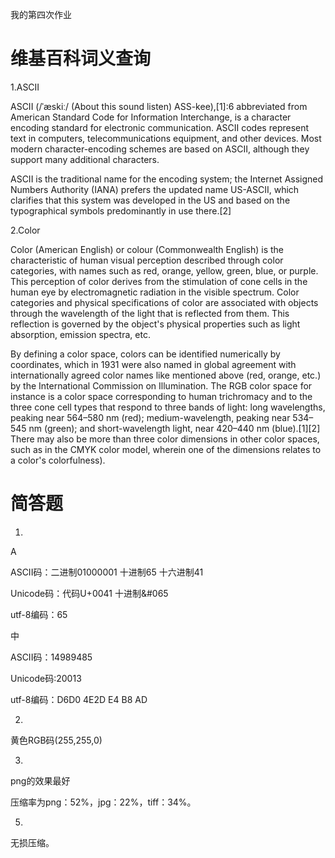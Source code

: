 我的第四次作业

# 维基百科词义查询

1.ASCII

ASCII (/ˈæskiː/ (About this sound listen) ASS-kee),[1]:6 abbreviated from American Standard Code for Information Interchange, is a character encoding standard for electronic communication. ASCII codes represent text in computers, telecommunications equipment, and other devices. Most modern character-encoding schemes are based on ASCII, although they support many additional characters.

ASCII is the traditional name for the encoding system; the Internet Assigned Numbers Authority (IANA) prefers the updated name US-ASCII, which clarifies that this system was developed in the US and based on the typographical symbols predominantly in use there.[2] 

2.Color

Color (American English) or colour (Commonwealth English) is the characteristic of human visual perception described through color categories, with names such as red, orange, yellow, green, blue, or purple. This perception of color derives from the stimulation of cone cells in the human eye by electromagnetic radiation in the visible spectrum. Color categories and physical specifications of color are associated with objects through the wavelength of the light that is reflected from them. This reflection is governed by the object's physical properties such as light absorption, emission spectra, etc.

By defining a color space, colors can be identified numerically by coordinates, which in 1931 were also named in global agreement with internationally agreed color names like mentioned above (red, orange, etc.) by the International Commission on Illumination. The RGB color space for instance is a color space corresponding to human trichromacy and to the three cone cell types that respond to three bands of light: long wavelengths, peaking near 564–580 nm (red); medium-wavelength, peaking near 534–545 nm (green); and short-wavelength light, near 420–440 nm (blue).[1][2] There may also be more than three color dimensions in other color spaces, such as in the CMYK color model, wherein one of the dimensions relates to a color's colorfulness). 

# 简答题

1.

A

ASCII码：二进制01000001 十进制65  十六进制41

Unicode码：代码U+0041  十进制&#065

utf-8编码：65

中

ASCII码：14989485

Unicode码:20013

utf-8编码：D6D0 4E2D E4 B8 AD



2.

黄色RGB码(255,255,0)



3.

png的效果最好

压缩率为png：52%，jpg：22%，tiff：34%。

5.

无损压缩。




